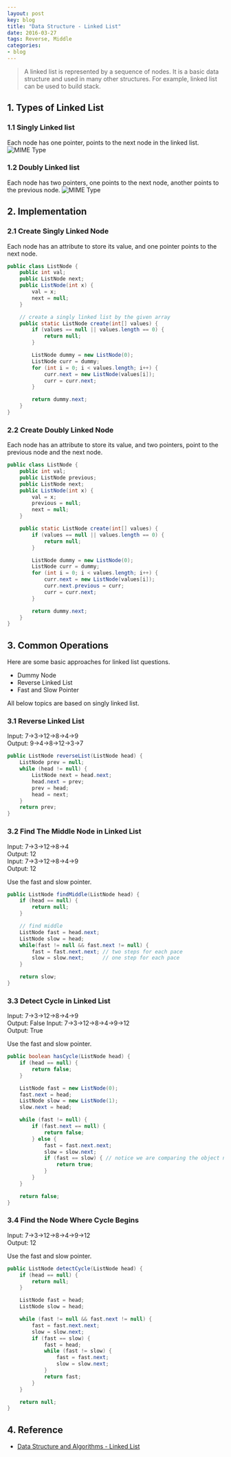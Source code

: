 ```yaml
---
layout: post
key: blog
title: "Data Structure - Linked List"
date: 2016-03-27
tags: Reverse, Middle
categories:
- blog
---
```


> A linked list is represented by a sequence of nodes. It is a basic data structure and used in many other structures. For example, linked list can be used to build stack.

## 1. Types of Linked List
### 1.1 Singly Linked list
Each node has one pointer, points to the next node in the linked list.
![MIME Type](/public/pics/2016-03-27/singlylinkedlist.png)  
### 1.2 Doubly Linked list
Each node has two pointers, one points to the next node, another points to the previous node.
![MIME Type](/public/pics/2016-03-27/doublylinkedlist.png)  

## 2. Implementation
### 2.1 Create Singly Linked Node
Each node has an attribute to store its value, and one pointer points to the next node.
```java
public class ListNode {
    public int val;
    public ListNode next;
    public ListNode(int x) {
        val = x;
        next = null;
    }

    // create a singly linked list by the given array
    public static ListNode create(int[] values) {  
        if (values == null || values.length == 0) {
            return null;
        }

        ListNode dummy = new ListNode(0);
        ListNode curr = dummy;
        for (int i = 0; i < values.length; i++) {
            curr.next = new ListNode(values[i]);
            curr = curr.next;
        }

        return dummy.next;
    }
}
```

### 2.2 Create Doubly Linked Node
Each node has an attribute to store its value, and two pointers, point to the previous node and the next node.
```java
public class ListNode {
    public int val;
    public ListNode previous;
    public ListNode next;
    public ListNode(int x) {
        val = x;
        previous = null;
        next = null;
    }

    public static ListNode create(int[] values) {  
        if (values == null || values.length == 0) {
            return null;
        }

        ListNode dummy = new ListNode(0);
        ListNode curr = dummy;
        for (int i = 0; i < values.length; i++) {
            curr.next = new ListNode(values[i]);
            curr.next.previous = curr;
            curr = curr.next;
        }

        return dummy.next;
    }
}
```

## 3. Common Operations
Here are some basic approaches for linked list questions.
* Dummy Node
* Reverse Linked List
* Fast and Slow Pointer

All below topics are based on singly linked list.  
### 3.1 Reverse Linked List
Input:  7->3->12->8->4->9  
Output: 9->4->8->12->3->7  
```java
public ListNode reverseList(ListNode head) {
    ListNode prev = null;
    while (head != null) {
        ListNode next = head.next;
        head.next = prev;
        prev = head;
        head = next;
    }
    return prev;
}
```

### 3.2 Find The Middle Node in Linked List
Input:  7->3->12->8->4  
Output: 12  
Input:  7->3->12->8->4->9  
Output: 12  

Use the fast and slow pointer.  
```java
public ListNode findMiddle(ListNode head) {
    if (head == null) {
        return null;
    }

    // find middle
    ListNode fast = head.next;
    ListNode slow = head;
    while(fast != null && fast.next != null) {
        fast = fast.next.next; // two steps for each pace
        slow = slow.next;      // one step for each pace
    }

    return slow;
}
```

### 3.3 Detect Cycle in Linked List
Input:  7->3->12->8->4->9  
Output: False
Input:  7->3->12->8->4->9->12  
Output: True

Use the fast and slow pointer.  
```java
public boolean hasCycle(ListNode head) {
    if (head == null) {
        return false;
    }

    ListNode fast = new ListNode(0);
    fast.next = head;
    ListNode slow = new ListNode(1);
    slow.next = head;

    while (fast != null) {
        if (fast.next == null) {
            return false;
        } else {
            fast = fast.next.next;
            slow = slow.next;
            if (fast == slow) { // notice we are comparing the object not the value, which means there may be duplicated values in the linked list.
                return true;
            }
        }
    }

    return false;
}
```

### 3.4 Find the Node Where Cycle Begins
Input:  7->3->12->8->4->9->12  
Output: 12

Use the fast and slow pointer.  
```java
public ListNode detectCycle(ListNode head) {
    if (head == null) {
        return null;
    }

    ListNode fast = head;
    ListNode slow = head;

    while (fast != null && fast.next != null) {
        fast = fast.next.next;
        slow = slow.next;
        if (fast == slow) {
            fast = head;
            while (fast != slow) {
                fast = fast.next;
                slow = slow.next;
            }
            return fast;
        }
    }

    return null;
}
```

## 4. Reference
* [Data Structure and Algorithms - Linked List](https://www.tutorialspoint.com/data_structures_algorithms/linked_list_algorithms.htm)
